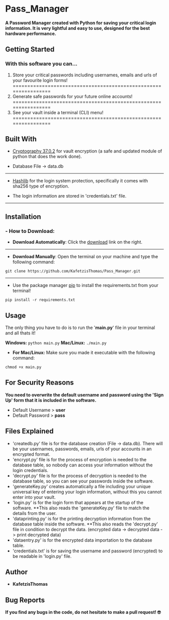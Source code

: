 # Pass_Manager

__A Password Manager created with Python for saving your critical login information. It is very lightful and easy to use,
designed for the best hardware performance.__

## Getting Started

### With this software you can...

1. Store your critical passwords including usernames, emails and urls of your favourite login forms!
================================================================
2. Generate safe passwords for your future online accounts!
================================================================
3. See your vault inside a terminal (CLI) menu!
================================================================

## Built With

- [Cryptography 37.0.2](https://pypi.org/project/cryptography/) for vault encryption (a safe and updated module of python that does the work done).
* Database File -> data.db

----------------------------------------------------------------------------------------------------------------------------------

- [Hashlib](https://pypi.org/project/hashlib/) for the login system protection, specifically it comes with sha256 type of encryption. 
* The login information are stored in 'credentials.txt' file.

----------------------------------------------------------------------------------------------------------------------------------

## Installation

### - How to Download:

-  __Download Automatically__:  Click the [download](https://github.com/KafetzisThomas/Pass_Manager/archive/refs/heads/main.zip) link on the right.

-----------------------------------------------------------------------------------------------------------------------------------

-  __Download Manually__: Open the terminal on your machine and type the following command:

```
git clone https://github.com/KafetzisThomas/Pass_Manager.git
```

-----------------------------------------------------------------------------------------------------------------------------------

- Use the package manager [pip](https://pip.pypa.io/en/stable) to install the requirements.txt from your terminal!

```
pip install -r requirements.txt
```

## Usage

The only thing you have to do is to run the '__main.py__' file in your terminal and all thats it!

__Windows:__
``` python main.py ```
__Mac/Linux:__
``` ./main.py ```
* __For Mac/Linux:__ Make sure you made it executable with the following command:
```
chmod +x main.py
```

## For Security Reasons

__You need to overwrite the default __username__ and __password__ using the 'Sign Up' form that it is included in the software.__

* Default Username > __user__
* Default Password > __pass__

## Files Explained

- 'createdb.py' file is for the database creation (File -> data.db). 
  There will be your usernames, passwords, emails, urls of your accounts in an encrypted format.
- 'encrypt.py' file is for the process of encryption is needed to the database table, so nobody can access your information without the login credentials.
- 'decrypt.py' file is for the process of decryption is needed to the database table, so you can see your passwords inside the software.
- 'generateKey.py' creates automatically a file including your unique universal key of entering your login information, without this you cannot enter into your vault.
- 'login.py' is for the login form that appears at the startup of the software.
  **This also reads the 'generateKey.py' file to match the details from the user.
- 'dataprinting.py' is for the printing decryption information from the database table inside the software. 
  **This also reads the 'decrypt.py' file in condition to decrypt the data. (encrypted data -> decrypted data -> print decrypted data)
- 'dataentry.py' is for the encrypted data importation to the database table.
- 'credentials.txt' is for saving the username and password (encrypted) to be readable in 'login.py' file.

## Author

- __KafetzisThomas__

## Bug Reports

**If you find any bugs in the code, do not hesitate to make a pull request! 🤓**